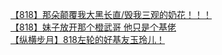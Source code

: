 [【818】那朵颠覆我大黑长直/毁我三观的奶花！！！](http://tieba.baidu.com/p/1949799465?see_lz=1&pn=)   
[【818】妹子放开那个橙武哥 他只是个基佬](http://tieba.baidu.com/p/1949435286?see_lz=1&pn=)   
[【纵横步月】818左轮的好基友玉玲儿！](http://tieba.baidu.com/p/1948328328?see_lz=1&pn=)   
